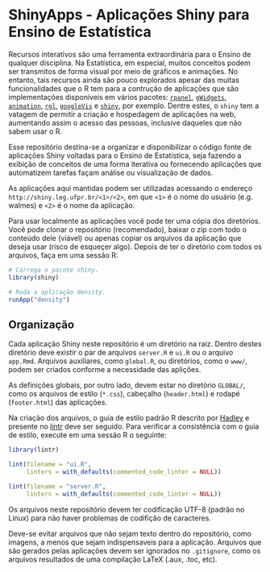 # ShinyApps - Aplicações Shiny para Ensino de Estatística

Recursos interativos são uma ferramenta extraordinária para o Ensino de
qualquer disciplina. Na Estatística, em especial, muitos conceitos podem
ser transmitos de forma visual por meio de gráficos e animações. No
entanto, tais recursos ainda são pouco explorados apesar das muitas
funcionalidades que o R tem para a contrução de aplicações que são
implementações disponíveis em vários pacotes: [`rpanel`], [`gWidgets`],
[`animation`], [`rgl`], [`googleVis`] e [`shiny`], por exemplo. Dentre
estes, o `shiny` tem a vatagem de permitir a criação e hospedagem de
aplicações na web, aumentando assim o acesso das pessoas, inclusive
daqueles que não sabem usar o R.

Esse repositório destina-se a organizar e disponibilizar o código fonte
de aplicações Shiny voltadas para o Ensino de Estatística, seja fazendo
a exibição de conceitos de uma forma iterativa ou fornecendo aplicações
que automatizem tarefas façam análise ou visualização de dados.

As aplicações aqui mantidas podem ser utilizadas acessando o endereço
`http://shiny.leg.ufpr.br/<1>/<2>`, em que `<1>` é o nome do usuário
(e.g. walmes) e `<2>` é o nome da aplicação.

<!-- TODO: Criar um usuário geral na servidora do Shiny. -->

Para usar localmente as aplicações você pode ter uma cópia dos
diretórios. Você pode clonar o repositório (recomendado), baixar o zip
com todo o conteúdo dele (viável) ou apenas copiar os arquivos da
aplicação que deseja usar (risco de esqueçer algo). Depois de ter o
diretório com todos os arquivos, faça em uma sessão R:

```r
# Carrega o pacote shiny.
library(shiny)

# Roda a aplicação density.
runApp("density")
```

## Organização

Cada aplicação Shiny neste repositório é um diretório na raiz. Dentro
destes diretório deve existir o par de arquivos `server.R` e `ui.R` ou o
arquivo `app.Rmd`. Arquivos auxiliares, como `global.R`, ou diretórios,
como o `www/`, podem ser criados conforme a necessidade das aplições.

As definições globais, por outro lado, devem estar no diretório
`GLOBAL/`, como os arquivos de estilo (`*.css`), cabeçalho
(`header.html`) e rodapé (`footer.html`) das aplicações.

Na criação dos arquivos, o guia de estilo padrão R descrito por
[Hadley](http://adv-r.had.co.nz/Style.html) e presente no
[lintr](https://github.com/jimhester/lintr) deve ser seguido. Para
verificar a consistência com o guia de estilo, execute em uma sessão R o
seguinte:

```r
library(lintr)

lint(filename = "ui.R",
     linters = with_defaults(commented_code_linter = NULL))

lint(filename = "server.R",
     linters = with_defaults(commented_code_linter = NULL))
```

Os arquivos neste repositório devem ter codificação UTF-8 (padrão no
Linux) para não haver problemas de codifição de caracteres.

Deve-se evitar arquivos que não sejam texto dentro do repositório, como
imagens, a menos que sejam indispensaveis para a aplicação. Arquivos que
são gerados pelas aplicações devem ser ignorados no `.gitignore`, como
os arquivos resultados de uma compilação LaTeX (.aux, .toc, etc).

<!------------------------------------------- -->

[`rpanel`]: https://cran.r-project.org/web/packages/rpanel/index.html
[`gWidgets`]: https://cran.r-project.org/web/packages/gWidgets/index.html
[`rgl`]: https://cran.r-project.org/web/packages/rgl/index.html
[`animation`]: https://cran.r-project.org/web/packages/animation/index.html
[`googleVis`]: https://cran.r-project.org/web/packages/googleVis/index.html
[`shiny`]: https://cran.r-project.org/web/packages/shiny/index.html
